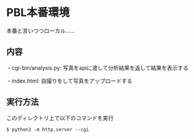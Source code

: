 # PBL本番環境

本番と言いつつローカル……

## 内容

・cgi-bin/analysis.py: 写真をapiに渡して分析結果を返して結果を表示する

・index.html: 自撮りをして写真をアップロードする

## 実行方法

このディレクトリ上で以下のコマンドを実行

```
$ python3 -m http.server --cgi
```

